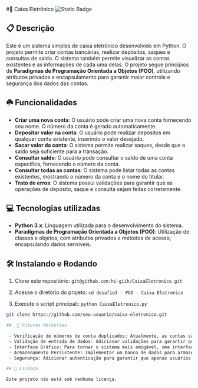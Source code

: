 #🏧 Caixa Eletrônico
![Static Badge](https://img.shields.io/badge/status-Active-gren?style=for-the-badge)


## 📋 Descrição
Este é um sistema simples de caixa eletrônico desenvolvido em Python. O projeto permite criar contas bancárias, realizar depósitos, saques e consultas de saldo. O sistema também permite visualizar as contas existentes e as informações de cada uma delas. 
O projeto segue princípios de **Paradigmas de Programação Orientada a Objetos (POO)**, utilizando atributos privados e encapsulamento para garantir maior controle e segurança dos dados das contas.

## ☘️ Funcionalidades

- **Criar uma nova conta**: O usuário pode criar uma nova conta fornecendo seu nome. O número da conta é gerado automaticamente.
- **Depositar valor na conta**: O usuário pode realizar depósitos em qualquer conta existente, inserindo o valor desejado.
- **Sacar valor da conta**: O sistema permite realizar saques, desde que o saldo seja suficiente para a transação.
- **Consultar saldo**: O usuário pode consultar o saldo de uma conta específica, fornecendo o número da conta.
- **Consultar todas as contas**: O sistema pode listar todas as contas existentes, mostrando o número da conta e o nome do titular.
- **Trato de erros**: O sistema possui validações para garantir que as operações de depósito, saque e consulta sejam feitas corretamente.

## 💻 Tecnologias utilizadas

- **Python 3.x**: Linguagem utilizada para o desenvolvimento do sistema.
- **Paradigmas de Programação Orientada a Objetos (POO)**: Utilização de classes e objetos, com atributos privados e métodos de acesso, encapsulando dados sensíveis.

## 🛠️ Instalando e Rodando

1. Clone este repositório: `git@github.com:hi-giih/CaixaEletronico.git`

2. Acesse o diretório do projeto: `cd desafio3 - POO - Caixa Eletronico`

3. Execute o script principal:: `python CaixaEletronico.py`

```bash
git clone https://github.com/seu-usuario/caixa-eletronico.git

##  📌 Futuras Melhorias

 - Verificação de números de conta duplicados: Atualmente, as contas são criadas com números aleatórios, o que pode gerar duplicações. A melhoria seria implementar uma verificação para garantir que os números de contas sejam únicos.
 - Validação de entrada de dados: Adicionar validações para garantir que o usuário insira os valores corretamente, evitando erros de formato (ex: texto quando deveria ser número).
 - Interface Gráfica: Para tornar o sistema mais amigável, uma interface gráfica poderia ser desenvolvida utilizando bibliotecas como Tkinter ou PyQt.
 - Armazenamento Persistente: Implementar um banco de dados para armazenar os dados das contas, permitindo que as informações sejam mantidas entre sessões do programa.
 - Segurança: Adicionar autenticação para garantir que apenas usuários autorizados possam acessar e realizar operações nas contas.

## 📜 Licença 

Este projeto não está sob nenhuma licença.